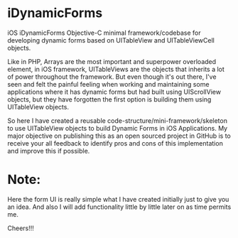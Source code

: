 # iDynamicForms
iOS iDynamicForms Objective-C minimal framework/codebase for developing dynamic forms based on UITableView and UITableViewCell objects.

Like in PHP, Arrays are the most important and superpower overloaded element, in iOS framework, UITableViews are the objects that inherits
a lot of power throughout the framework. But even though it's out there, I've seen and felt the painful feeling when working and maintaining some applications where it has dynamic forms but had built using UIScrollView objects, but they have forgotten the first option
is building them using UITableView objects.

So here I have created a reusable code-structure/mini-framework/skeleton to use UITableView objects to build Dynamic Forms in iOS Applications.
My major objective on publishing this as an open sourced project in GitHub is to receive your all feedback to identify pros and cons of this implementation and improve this if possible.

# Note:
Here the form UI is really simple what I have created initially just to give you an idea. And also I will add functionality little by little later on
as time permits me.

Cheers!!!
